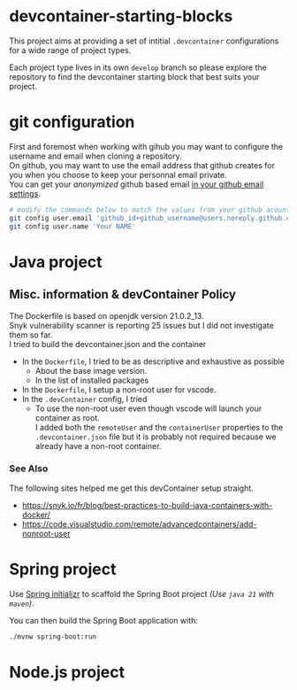 # devcontainer-starting-blocks

This project aims at providing a set of intitial `.devcontainer` configurations
for a wide range of project types.

Each project type lives in its own `develop` branch so please explore the
repository to find the devcontainer starting block that best suits your
project.

# git configuration
First and foremost when working with gihub you may want to configure the
username and email when cloning a repository.  
On github, you may want to use the email address that github creates for you
when you choose to keep your personnal email private.  
You can get your _anonymized_ github based email [in your github email settings](https://github.com/settings/emails).

```bash
# modify the commands below to match the values from your github acount.
git config user.email 'github_id+github_username@users.noreply.github.com'
git config user.name 'Your NAME'
```

# Java project
## Misc. information & devContainer Policy
The Dockerfile is based on openjdk version 21.0.2_13.  
Snyk vulnerability scanner is reporting 25 issues but I did not investigate them
so far.  
I tried to build the devcontainer.json and the container
- In the `Dockerfile`, I tried to be as descriptive and exhaustive as possible
  - About the base image version.
  - In the list of installed packages
- In the `Dockerfile`, I setup a non-root user for vscode.
- In the `.devContainer` config, I tried
  - To use the non-root user even though vscode will launch your container as root.  
    I added both the `remoteUser` and the `containerUser` properties to
    the `.devcontainer.json` file but it is probably not required because we already
    have a non-root container.

### See Also 
The following sites helped me get this devContainer setup straight.
- https://snyk.io/fr/blog/best-practices-to-build-java-containers-with-docker/
- https://code.visualstudio.com/remote/advancedcontainers/add-nonroot-user

# Spring project
Use [Spring initializr](https://start.spring.io/#!type=maven-project&language=java&jvmVersion=21)
to scaffold the Spring Boot project _(Use `java 21` with `maven`)_.

You can then build the Spring Boot application with:
```bash
./mvnw spring-boot:run
```

# Node.js project
